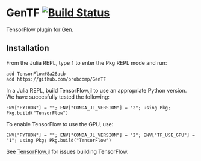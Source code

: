 # GenTF [![Build Status](https://travis-ci.org/probcomp/GenTF.svg?branch=master)](https://travis-ci.org/probcomp/GenTF)

TensorFlow plugin for [Gen](https://github.com/probcomp/Gen).

## Installation

From the Julia REPL, type `]` to enter the Pkg REPL mode and run:
```
add TensorFlow#8a28acb
add https://github.com/probcomp/GenTF
```
In a Julia REPL, build TensorFlow.jl to use an appropriate Python version. We have succesfully tested the following:
```
ENV["PYTHON"] = ""; ENV["CONDA_JL_VERSION"] = "2"; using Pkg; Pkg.build("TensorFlow")
```

To enable TensorFlow to use the GPU, use:
```
ENV["PYTHON"] = ""; ENV["CONDA_JL_VERSION"] = "2"; ENV["TF_USE_GPU"] = "1"; using Pkg; Pkg.build("TensorFlow")
```

See [TensorFlow.jl](https://github.com/malmaud/TensorFlow.jl) for issues building TensorFlow.
